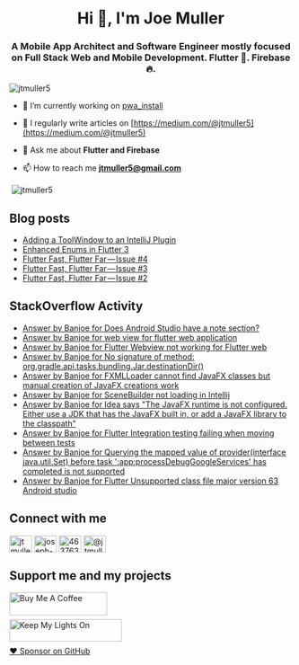 <h1 align="center">Hi 👋, I'm Joe Muller</h1>
<h3 align="center">A Mobile App Architect and Software Engineer mostly focused on Full Stack Web and Mobile Development. Flutter 💙. Firebase 🔥.</h3>

<p align="left"> <img src="https://komarev.com/ghpvc/?username=jtmuller5&label=Profile%20views&color=0e75b6&style=flat" alt="jtmuller5" /> </p>

- 🔭 I’m currently working on [pwa_install](https://github.com/jtmuller5/pwa_install)

- 📝 I regularly write articles on [https://medium.com/@jtmuller5](https://medium.com/@jtmuller5)

- 💬 Ask me about **Flutter and Firebase**

- 📫 How to reach me **jtmuller5@gmail.com**
<p>&nbsp;<img align="center" src="https://github-readme-stats.vercel.app/api?username=jtmuller5&show_icons=true&locale=en" alt="jtmuller5" /></p>


## Blog posts
<!-- MEDIUM-STORY-LIST:START -->
- [Adding a ToolWindow to an IntelliJ Plugin](https://jtmuller5.medium.com/adding-a-toolwindow-to-an-intellij-plugin-7b08ebc5ce6d?source=rss-832e1120db1f------2)
- [Enhanced Enums in Flutter 3](https://jtmuller5.medium.com/enhanced-enums-in-flutter-3-c6b6b4716e43?source=rss-832e1120db1f------2)
- [Flutter Fast, Flutter Far — Issue #4](https://jtmuller5.medium.com/flutter-fast-flutter-far-issue-4-27b572d2dd46?source=rss-832e1120db1f------2)
- [Flutter Fast, Flutter Far — Issue #3](https://jtmuller5.medium.com/flutter-fast-flutter-far-issue-3-a6e27064a0c3?source=rss-832e1120db1f------2)
- [Flutter Fast, Flutter Far — Issue #2](https://jtmuller5.medium.com/flutter-fast-flutter-far-issue-2-1dc963355c3a?source=rss-832e1120db1f------2)
<!-- MEDIUM-STORY-LIST:END -->

## StackOverflow Activity
<!-- STACKOVERFLOW:START -->
- [Answer by Banjoe for Does Android Studio have a note section?](https://stackoverflow.com/questions/75441425/does-android-studio-have-a-note-section/75441467#75441467)
- [Answer by Banjoe for web view for flutter web application](https://stackoverflow.com/questions/66328758/web-view-for-flutter-web-application/75441046#75441046)
- [Answer by Banjoe for Flutter Webview not working for Flutter web](https://stackoverflow.com/questions/61499763/flutter-webview-not-working-for-flutter-web/75440760#75440760)
- [Answer by Banjoe for No signature of method: org.gradle.api.tasks.bundling.Jar.destinationDir&lpar;&rpar;](https://stackoverflow.com/questions/75294879/no-signature-of-method-org-gradle-api-tasks-bundling-jar-destinationdir/75440515#75440515)
- [Answer by Banjoe for FXMLLoader cannot find JavaFX classes but manual creation of JavaFX creations work](https://stackoverflow.com/questions/69781812/fxmlloader-cannot-find-javafx-classes-but-manual-creation-of-javafx-creations-wo/75424847#75424847)
- [Answer by Banjoe for SceneBuilder not loading in Intellij](https://stackoverflow.com/questions/63425513/scenebuilder-not-loading-in-intellij/75424260#75424260)
- [Answer by Banjoe for Idea says &quot;The JavaFX runtime is not configured. Either use a JDK that has the JavaFX built in, or add a JavaFX library to the classpath&quot;](https://stackoverflow.com/questions/52105820/idea-says-the-javafx-runtime-is-not-configured-either-use-a-jdk-that-has-the-j/75424236#75424236)
- [Answer by Banjoe for Flutter Integration testing failing when moving between tests](https://stackoverflow.com/questions/71674018/flutter-integration-testing-failing-when-moving-between-tests/75407062#75407062)
- [Answer by Banjoe for Querying the mapped value of provider&lpar;interface java.util.Set&rpar; before task &#39;:app:processDebugGoogleServices&#39; has completed is not supported](https://stackoverflow.com/questions/73982784/querying-the-mapped-value-of-providerinterface-java-util-set-before-task-app/75388804#75388804)
- [Answer by Banjoe for Flutter Unsupported class file major version 63 Android studio](https://stackoverflow.com/questions/75155059/flutter-unsupported-class-file-major-version-63-android-studio/75388766#75388766)
<!-- STACKOVERFLOW:END -->

## Connect with me
<p align="left">
<a href="https://twitter.com/banjoe__" target="_blank"><img align="center" src="https://raw.githubusercontent.com/rahuldkjain/github-profile-readme-generator/master/src/images/icons/Social/twitter.svg" alt="jtmuller5" height="30" width="40" /></a>
<a href="https://linkedin.com/in/joseph-muller-iii-59671a10a" target="_blank"><img align="center" src="https://raw.githubusercontent.com/rahuldkjain/github-profile-readme-generator/master/src/images/icons/Social/linked-in-alt.svg" alt="joseph-muller-iii-59671a10a" height="30" width="40" /></a>
<a href="https://stackoverflow.com/users/12806961" target="_blank"><img align="center" src="https://raw.githubusercontent.com/rahuldkjain/github-profile-readme-generator/master/src/images/icons/Social/stack-overflow.svg" alt="4637638" height="30" width="40" /></a>
<a href="https://medium.com/@jtmuller5" target="_blank"><img align="center" src="https://raw.githubusercontent.com/rahuldkjain/github-profile-readme-generator/master/src/images/icons/Social/medium.svg" alt="@jtmuller5" height="30" width="40" /></a>
</p>

## Support me and my projects

<a href="https://buymeacoffee.com/mullr" target="_blank"><img align="left" src="https://cdn.buymeacoffee.com/buttons/default-orange.png" alt="Buy Me A Coffee" height="41" width="174"></a>
<br>
<br>

<a href="https://keepmylightson.xyz/support/joemuller" target="_blank"><img align="left" src="https://cdn.jsdelivr.net/gh/jtmuller5/strike/socials/Keep My Lights On BWY.png" alt="Keep My Lights On" height="40" width="200"></a>
<br>
<br>

[:heart: Sponsor on GitHub](https://github.com/sponsors/jtmuller5) 
